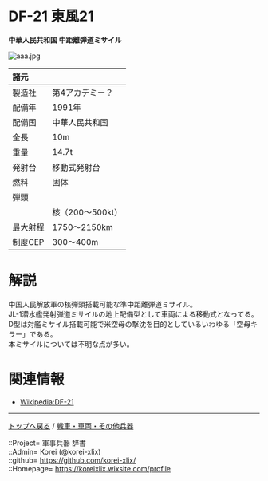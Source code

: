 # DF-21 東風21
**中華人民共和国 中距離弾道ミサイル**

![aaa.jpg](https://bn02pap001files.storage.live.com/y4mrGeDFgHOj-hjrgSxIlH7KHoeFLRybTWhufLmCiRiyuHYcwmNHBawuEjStANQqma-q8VYD26J2v7ngTbvMAM2vtluawqTexTfa7KQRkoBLcaeJqvod1rlL2AY3LcdPkWl9PogmmJMp8ceX71dXTSQbbvY2xJc0KZiqY8xhaHU7sxA-QCTpnvBBcF0Wn-zxqMv?width=640&height=426&cropmode=none)  
  


|諸元  |  |
|:--|:--|
|製造社  |第4アカデミー？  |
|配備年  |1991年  |
|配備国  |中華人民共和国  |
|全長    |10m  |
|重量    |14.7t  |
|発射台  |移動式発射台  |
|燃料    |固体  |
|弾頭||
||核（200～500kt）  |
|最大射程  |1750～2150km  |
|制度CEP  |300～400m  |


# 解説
中国人民解放軍の核弾頭搭載可能な準中距離弾道ミサイル。  
JL-1潜水艦発射弾道ミサイルの地上配備型として車両による移動式となってる。D型は対艦ミサイル搭載可能で米空母の撃沈を目的としているいわゆる「空母キラー」である。  
本ミサイルについては不明な点が多い。  


# 関連情報
* [Wikipedia:DF-21](https://bit.ly/3oZyNQl)


***
[トップへ戻る](/readme.md) / [戦車・車両・その他兵器](/ground/readme.md)  
  
::Project= 軍事兵器 辞書  
::Admin= Korei (@korei-xlix)  
::github= https://github.com/korei-xlix/  
::Homepage= https://koreixlix.wixsite.com/profile  
